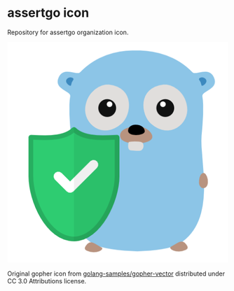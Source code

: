 assertgo icon
=============

Repository for assertgo organization icon.

![](https://raw.githubusercontent.com/assertgo/icon/master/assertgo_512.png "We are no longer the gophers who say Ni! We are now the gophers who say ekki-ekki-all-tests-are-green!")

Original gopher icon from [golang-samples/gopher-vector](https://github.com/golang-samples/gopher-vector) distributed under CC 3.0 Attributions license.
